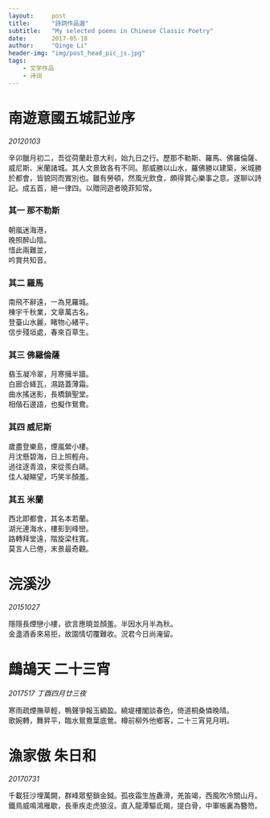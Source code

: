 ```yaml
---
layout:     post
title:      "詩詞作品選"
subtitle:   "My selected poems in Chinese Classic Poetry"
date:       2017-05-18
author:     "Qinge Li"
header-img: "img/post_head_pic_js.jpg"
tags:
    - 文学作品
    - 诗词
---
```


# 南遊意國五城記並序
*20120103*

辛卯臘月初二，吾從荷蘭赴意大利，始九日之行。歷那不勒斯、羅馬、佛羅倫薩、威尼斯、米蘭諸城。其人文景致各有不同。那威勝以山水，羅佛勝以建築，米城勝於都會，皆貌同而實別也。雖有勞頓，然風光飲食，頗得賞心樂事之意。遂聊以詩記。成五首，絕一律四。以贈同遊者曉菲知常。

### 其一 那不勒斯
朝嵐迷海港，  
晚照醉山陰。  
惜此兩難並，  
吟賞共知音。  

### 其二 羅馬
南飛不辭遠，一為見羅城。  
棟宇千秋業，文章萬古名。  
登臺山水麗，睹物心緒平。  
信步殘垣處，春來百草生。

### 其三 佛羅倫薩
翡玉凝冷翠，月寒擁半牆。  
白廊合絳瓦，濕路蓋薄霜。  
曲水搖迷影，長橋鎖聖堂。  
相偕石邊語，也擬作鴛鴦。

### 其四 威尼斯
歲盡登樂島，煙嵐縈小樓。  
月沈懸碧海，日上照輕舟。  
過往逐青浪，來從羨白鷗。  
佳人凝睇望，巧笑半顏羞。

### 其五 米蘭
西北即都會，其名本若蘭。  
湖光連海水，樓影到峰巒。  
路轉拜堂遠，階旋梁柱寬。  
莫言人已倦，末景最奇觀。

# 浣溪沙
*20151027*

隱隱長煙戀小樓，欲言應曉並顏羞。半因水月半為秋。  
金盞酒香來易拒，故園情切覆難收。況君今日尚淹留。

# 鷓鴣天 二十三宵
*2017517 丁酉四月廿三夜*

寒雨疏煙撫草輕，鴨聲爭報玉綢盈。繞堤樓閣談春色，倚道桐桑憐晚晴。  
歌婉轉，舞昇平，臨水鴛鴦葉底鶯。樽前柳外他鄉客，二十三宵見月明。

# 漁家傲 朱日和
*20170731*

千載狂沙埋萬闕，群峰眾壑鎖金鉞。孤夜霜生旌纛滑，羌笛竭，西風吹冷關山月。  
鐵鳥威鳴鴻雁歇，長車疾走虎狼沒。直入龍潭驅氐羯，提白骨，中軍帳裏為簪笏。